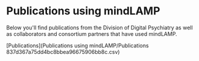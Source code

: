 # Publications using mindLAMP

Below you'll find publications from the Division of Digital Psychiatry as well as collaborators and consortium partners that have used mindLAMP.

[Publications](Publications using mindLAMP/Publications 837d367a75dd4bc8bbea96675906bb8c.csv)